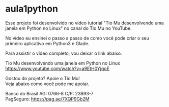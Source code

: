 # aula1python

Esse projeto foi desenvolvido no vídeo tutorial "Tio Mu desenvolvendo uma janela em Python no Linux" no canal do Tio Mu no YouTube.<br>

No vídeo eu ensinei o passo a passo de como você pode criar o seu primeiro aplicativo em Python3 e Glade.<br>

Para assistir o vídeo completo, vou deixar o link abaixo.<br>

Tio Mu desenvolvendo uma janela em Python no Linux<br>
https://www.youtube.com/watch?v=a9EtH0YjqoE<br>

Gostou do projeto? Apoie o Tio Mu!<br>
Veja abaixo como você pode me apoiar.<br>

Banco do Brasil AG: 0766-8 C/P: 23893-7<br>
PagSeguro: https://pag.ae/7XQP9Gb2M
